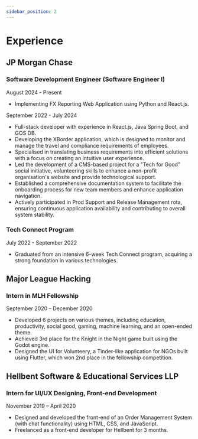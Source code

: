 ```yaml
---
sidebar_position: 2
---
```


# Experience

## JP Morgan Chase

### Software Development Engineer (Software Engineer I)

August 2024 - Present

- Implementing FX Reporting Web Application using Python and React.js.

September 2022 - July 2024

- Full-stack developer with experience in React.js, Java Spring Boot, and GOS DB.
- Developing the XBorder application, which is designed to monitor and manage the travel and
  compliance requirements of employees.
- Specialised in translating business requirements into efficient solutions with a focus on creating an
  intuitive user experience.
- Led the development of a CMS-based project for a "Tech for Good" social initiative, volunteering skills
  to enhance a non-profit organisation's website and provide technological support.
- Established a comprehensive documentation system to facilitate the onboarding process for new team
  members and enhance application navigation.
- Actively participated in Prod Support and Release Management rota, ensuring continuous application
  availability and contributing to overall system stability.

### Tech Connect Program

July 2022 - September 2022

- Graduated from an intensive 6-week Tech Connect program, acquiring a strong foundation in various technologies.

## Major League Hacking

### Intern in MLH Fellowship

September 2020 – December 2020

- Developed 6 projects on various themes, including education, productivity, social good, gaming, machine learning, and an open-ended theme.
- Achieved 3rd place for the Knight in the Night game built using the Godot engine.
- Designed the UI for Volunteery, a Tinder-like application for NGOs built using Flutter, which won 2nd place in the fellowship competition.

## Hellbent Software & Educational Services LLP

### Intern for UI/UX Designing, Front-end Development

November 2019 – April 2020

- Designed and developed the front-end of an Order Management System (with chat functionality) using
  HTML, CSS, and JavaScript.
- Freelanced as a front-end developer for Hellbent for 3 months.
